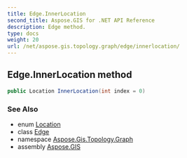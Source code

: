 ```yaml
---
title: Edge.InnerLocation
second_title: Aspose.GIS for .NET API Reference
description: Edge method. 
type: docs
weight: 20
url: /net/aspose.gis.topology.graph/edge/innerlocation/
---
```

## Edge.InnerLocation method

```csharp
public Location InnerLocation(int index = 0)
```

### See Also

* enum [Location](../../../aspose.gis.topology/location/)
* class [Edge](../)
* namespace [Aspose.Gis.Topology.Graph](../../edge/)
* assembly [Aspose.GIS](../../../)


